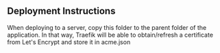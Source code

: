 ## Deployment Instructions

When deploying to a server, copy this folder to the parent folder of the application. In that way, Traefik will be able to obtain/refresh a certificate from Let's Encrypt and store it in acme.json